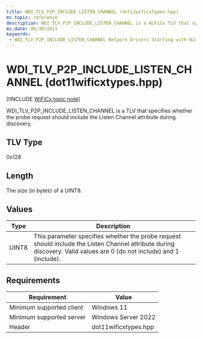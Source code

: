 ```yaml
---
title: WDI_TLV_P2P_INCLUDE_LISTEN_CHANNEL (dot11wificxtypes.hpp)
ms.topic: reference
description: WDI_TLV_P2P_INCLUDE_LISTEN_CHANNEL is a WiFiCx TLV that specifies whether the probe request should include the Listen Channel attribute during discovery.
ms.date: 06/30/2021
keywords:
 - WDI_TLV_P2P_INCLUDE_LISTEN_CHANNEL Network Drivers Starting with Windows Vista
---
```


# WDI\_TLV\_P2P\_INCLUDE\_LISTEN\_CHANNEL (dot11wificxtypes.hpp)

[!INCLUDE [WiFiCx topic note](../includes/wificx-version-warning.md)]


WDI\_TLV\_P2P\_INCLUDE\_LISTEN\_CHANNEL is a TLV that specifies whether the probe request should include the Listen Channel attribute during discovery.

 

## TLV Type


0x128

## Length


The size (in bytes) of a UINT8.

## Values


| Type  | Description                                                                                                                                                           |
|-------|-----------------------------------------------------------------------------------------------------------------------------------------------------------------------|
| UINT8 | This parameter specifies whether the probe request should include the Listen Channel attribute during discovery. Valid values are 0 (do not include) and 1 (include). |

 

## Requirements

|Requirement|Value|
|--- |--- |
|Minimum supported client|Windows 11|
|Minimum supported server|Windows Server 2022|
|Header|dot11wificxtypes.hpp|

 

 




